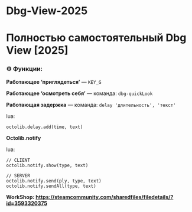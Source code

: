 # Dbg-View-2025
# Полностью самостоятельный Dbg View [2025]

### ⚙️ Функции:

**Работающее ‘приглядеться’** — `KEY_G`  

**Работающее ‘осмотреть себя’** — команда: `dbg-quickLook`  

**Работающая задержка** — команда: `delay 'длительность', 'текст'`

lua:
```
octolib.delay.add(time, text)
```

**Octolib.notify**

lua:
```
// CLIENT
octolib.notify.show(type, text)

// SERVER
octolib.notify.send(ply, type, text)
octolib.notify.sendAll(type, text)

```

**WorkShop: https://steamcommunity.com/sharedfiles/filedetails/?id=3593320375**

